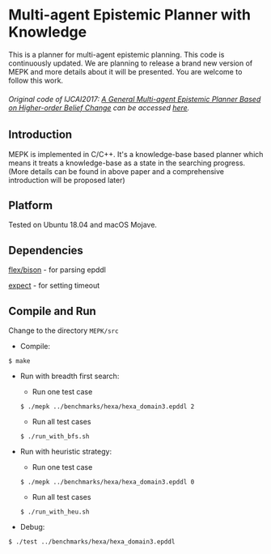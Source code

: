 # Multi-agent Epistemic Planner with Knowledge
This is a planner for multi-agent epistemic planning. This code is continuously updated. We are planning to release a brand new version of MEPK and more details about it will be presented. You are welcome to follow this work.

###### Original code of IJCAI2017: [A General Multi-agent Epistemic Planner Based on Higher-order Belief Change](https://www.ijcai.org/proceedings/2017/0152.pdf) can be accessed [here](https://github.com/sysulic/MEPK/tree/f778be373903ee0edc47274b0b0757d412359265).


## Introduction
MEPK is implemented in C/C++. It's a knowledge-base based planner which means it treats a knowledge-base as a state in the searching progress. (More details can be found in above paper and a comprehensive introduction will be proposed later)


## Platform
Tested on Ubuntu 18.04 and macOS Mojave.


## Dependencies
[flex/bison](https://www.gnu.org/software/bison/) - for parsing epddl

[expect](http://manpages.ubuntu.com/manpages/trusty/man1/expect.1.html) - for setting timeout


## Compile and Run
Change to the directory `MEPK/src`

* Compile:
```shell
$ make
```

* Run with breadth first search:
  * Run one test case
  ```shell
  $ ./mepk ../benchmarks/hexa/hexa_domain3.epddl 2
  ```
  * Run all test cases
  ```shell
  $ ./run_with_bfs.sh
  ```
  
* Run with heuristic strategy:
  * Run one test case
  ```shell
  $ ./mepk ../benchmarks/hexa/hexa_domain3.epddl 0
  ```
  * Run all test cases
  ```shell
  $ ./run_with_heu.sh
  ```
  
* Debug:
```shell
$ ./test ../benchmarks/hexa/hexa_domain3.epddl
```
